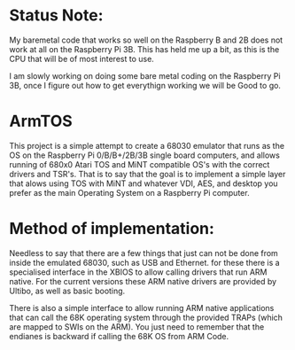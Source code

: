# Status Note:
My baremetal code that works so well on the Raspberry B and 2B does not work at all on the Raspberry Pi 3B.   This has held me up a bit, as this is the CPU that will be of most interest to use.

I am slowly working on doing some bare metal coding on the Raspberry Pi 3B, once I figure out how to get everythign working we will be Good to go.

# ArmTOS
This project is a simple attempt to create a 68030 emulator that runs as the OS on the Raspberry Pi 0/B/B+/2B/3B single board computers, and allows running of 680x0 Atari TOS and MiNT compatible OS's with the correct drivers and TSR's.   That is to say that the goal is to implement a simple layer that alows using TOS with MiNT and whatever VDI, AES, and desktop you prefer as the main Operating System on a Raspberry Pi computer.

# Method of implementation:
Needless to say that there are a few things that just can not be done from inside the emulated 68030, such as USB and Ethernet.  for these there is a specialised interface in the XBIOS to allow calling drivers that run ARM native.   For the current versions these ARM native drivers are provided by Ultibo, as well as basic booting.

There is also a simple interface to allow running ARM native applications that can call the 68K operating system through the provided TRAPs (which are mapped to SWIs on the ARM).   You just need to remember that the endianes is backward if calling the 68K OS from ARM Code.
